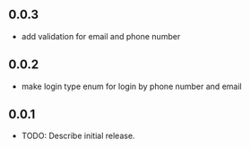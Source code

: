## 0.0.3
*  add validation for email and phone number

## 0.0.2
*  make login type enum for login by phone number and email

## 0.0.1

* TODO: Describe initial release.
